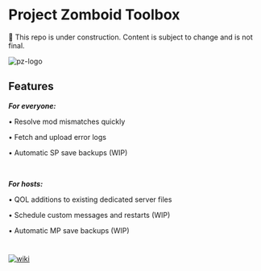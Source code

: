 # Project Zomboid Toolbox

🚧 This repo is under construction. Content is subject to change and is not final.

![pz-logo](https://i.ibb.co/nzzbB4f/pztoolbox.png)


## Features
<b>*For everyone:*</b>

• Resolve mod mismatches quickly 

• Fetch and upload error logs

• Automatic SP save backups (WIP)

<br>

<b>*For hosts:*</b>

• QOL additions to existing dedicated server files

• Schedule custom messages and restarts (WIP)

• Automatic MP save backups (WIP)


#

[![wiki](https://i.ibb.co/3yx2pvy/pztoolboxwiki-M.png)](https://github.com/ssjshields/pz-toolbox/wiki) 
